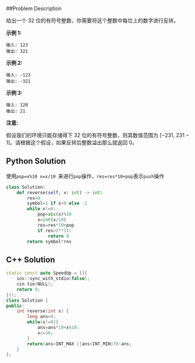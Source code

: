 ##Problem Description

给出一个 32 位的有符号整数，你需要将这个整数中每位上的数字进行反转。

**示例 1:**

```
输入: 123
输出: 321
```

 **示例 2:**

```
输入: -123
输出: -321
```

**示例 3:**

```
输入: 120
输出: 21
```

**注意:**

假设我们的环境只能存储得下 32 位的有符号整数，则其数值范围为 [−231,  231 − 1]。请根据这个假设，如果反转后整数溢出那么就返回 0。

## Python Solution

使用`pop=x%10 x=x/10 `来进行`pop`操作，`res=res*10+pop`表示`push`操作

```python
class Solution:
    def reverse(self, x: int) -> int:
        res=0
        symbol=1 if x>0 else -1
        while x!=0:
            pop=abs(x)%10
            x=int(x/10)
            res=res*10+pop
            if res>2**31:
                return 0
        return symbol*res
```

## C++ Solution

```c++
static const auto SpeedUp = []{
    ios::sync_with_stdio(false);
    cin.tie(NULL);
    return 0;
}();
class Solution {
public:
    int reverse(int x) {
        long ans=0;
        while(x!=0){
            ans=ans*10+x%10;
            x/=10;
        }
        return(ans>INT_MAX ||ans<INT_MIN)?0:ans;
    }
};
```

